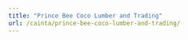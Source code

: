 ```yaml
---
title: "Prince Bee Coco Lumber and Trading"
url: /cainta/prince-bee-coco-lumber-and-trading/
---
```

